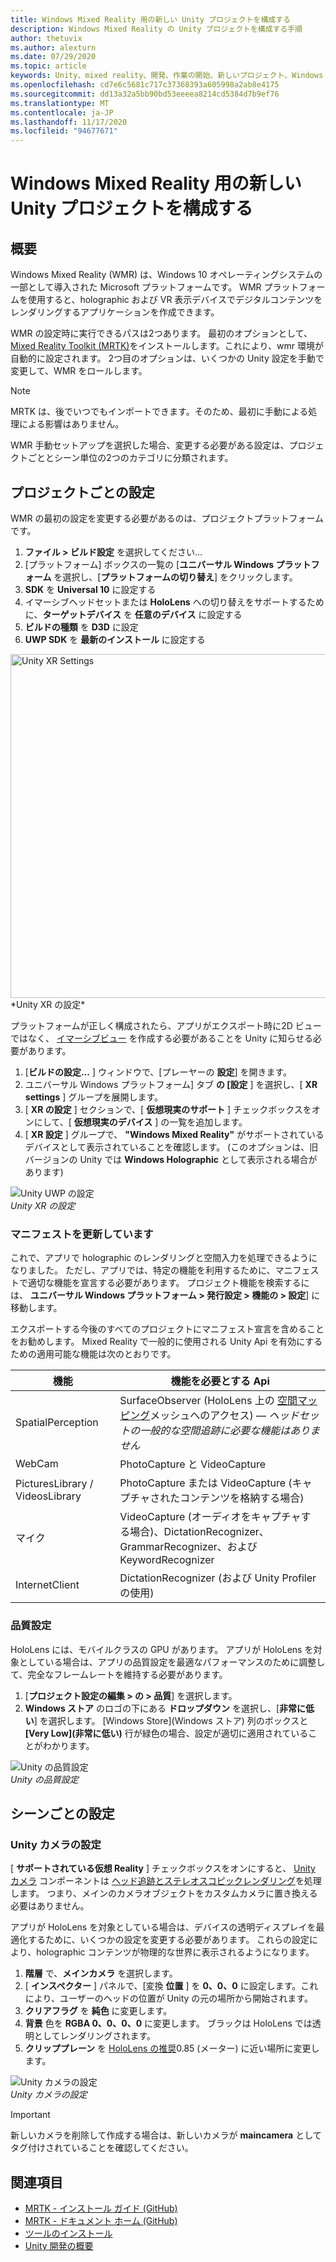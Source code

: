 ```yaml
---
title: Windows Mixed Reality 用の新しい Unity プロジェクトを構成する
description: Windows Mixed Reality の Unity プロジェクトを構成する手順
author: thetuvix
ms.author: alexturn
ms.date: 07/29/2020
ms.topic: article
keywords: Unity、mixed reality、開発、作業の開始、新しいプロジェクト、Windows Mixed Reality、UWP、XR、パフォーマンス
ms.openlocfilehash: cd7e6c5681c717c37368393a605998a2ab8e4175
ms.sourcegitcommit: dd13a32a5bb90bd53eeeea8214cd5384d7b9ef76
ms.translationtype: MT
ms.contentlocale: ja-JP
ms.lasthandoff: 11/17/2020
ms.locfileid: "94677671"
---
```

# <a name="configure-a-new-unity-project-for-windows-mixed-reality"></a>Windows Mixed Reality 用の新しい Unity プロジェクトを構成する 

## <a name="overview"></a>概要

Windows Mixed Reality (WMR) は、Windows 10 オペレーティングシステムの一部として導入された Microsoft プラットフォームです。 WMR プラットフォームを使用すると、holographic および VR 表示デバイスでデジタルコンテンツをレンダリングするアプリケーションを作成できます。

WMR の設定時に実行できるパスは2つあります。 最初のオプションとして、 [Mixed Reality Toolkit (MRTK)](https://microsoft.github.io/MixedRealityToolkit-Unity/Documentation/Installation.html)をインストールします。これにより、wmr 環境が自動的に設定されます。 2つ目のオプションは、いくつかの Unity 設定を手動で変更して、WMR をロールします。 

> [!NOTE]
> MRTK は、後でいつでもインポートできます。そのため、最初に手動による処理による影響はありません。

WMR 手動セットアップを選択した場合、変更する必要がある設定は、プロジェクトごととシーン単位の2つのカテゴリに分類されます。

## <a name="per-project-settings"></a>プロジェクトごとの設定

WMR の最初の設定を変更する必要があるのは、プロジェクトプラットフォームです。 
1. **ファイル > ビルド設定** を選択してください...
2. [プラットフォーム] ボックスの一覧の [**ユニバーサル Windows プラットフォーム** を選択し、[**プラットフォームの切り替え**] をクリックします。
3. **SDK** を **Universal 10** に設定する
4. イマーシブヘッドセットまたは **HoloLens** への切り替えをサポートするために、**ターゲットデバイス** を **任意のデバイス** に設定する
5. **ビルドの種類** を **D3D** に設定
6. **UWP SDK** を **最新のインストール** に設定する

<img src="images/unity-uwp-settings.png" width="550px" alt="Unity XR Settings">
*Unity XR の設定*

プラットフォームが正しく構成されたら、アプリがエクスポート時に2D ビューではなく、 [イマーシブビュー](../../design/app-views.md) を作成する必要があることを Unity に知らせる必要があります。
1. [**ビルドの設定...** ] ウィンドウで、[プレーヤーの **設定**] を開きます。
2. ユニバーサル Windows プラットフォーム] タブ **の [設定** ] を選択し、[ **XR settings** ] グループを展開します。
3. [ **XR の設定** ] セクションで、[ **仮想現実のサポート** ] チェックボックスをオンにして、[ **仮想現実のデバイス** ] の一覧を追加します。
4. [ **XR 設定** ] グループで、 **"Windows Mixed Reality"** がサポートされているデバイスとして表示されていることを確認します。 (このオプションは、旧バージョンの Unity では **Windows Holographic** として表示される場合があります)

![Unity UWP の設定](images/xrsettings.png)<br>
*Unity XR の設定*

### <a name="updating-the-manifest"></a>マニフェストを更新しています

これで、アプリで holographic のレンダリングと空間入力を処理できるようになりました。 ただし、アプリでは、特定の機能を利用するために、マニフェストで適切な機能を宣言する必要があります。 プロジェクト機能を検索するには、 **ユニバーサル Windows プラットフォーム > 発行設定 > 機能の > 設定**] に移動します。 

エクスポートする今後のすべてのプロジェクトにマニフェスト宣言を含めることをお勧めします。 Mixed Reality で一般的に使用される Unity Api を有効にするための適用可能な機能は次のとおりです。

|  機能  |  機能を必要とする Api | 
|----------|----------|
|  SpatialPerception  |  SurfaceObserver (HoloLens 上の [空間マッピング](../../design/spatial-mapping.md)メッシュへのアクセス) &mdash; *ヘッドセットの一般的な空間追跡に必要な機能はありません* | 
|  WebCam  |  PhotoCapture と VideoCapture | 
|  PicturesLibrary / VideosLibrary  |  PhotoCapture または VideoCapture (キャプチャされたコンテンツを格納する場合) | 
|  マイク  |  VideoCapture (オーディオをキャプチャする場合)、DictationRecognizer、GrammarRecognizer、および KeywordRecognizer | 
|  InternetClient  |  DictationRecognizer (および Unity Profiler の使用) | 

### <a name="quality-settings"></a>品質設定

HoloLens には、モバイルクラスの GPU があります。 アプリが HoloLens を対象としている場合は、アプリの品質設定を最適なパフォーマンスのために調整して、完全なフレームレートを維持する必要があります。
1. [**プロジェクト設定の編集 > の > 品質**] を選択します。
2. **Windows ストア** のロゴの下にある **ドロップダウン** を選択し、[**非常に低い**] を選択します。 [Windows Store]\(Windows ストア\) 列のボックスと **[Very Low]\(非常に低い\)** 行が緑色の場合、設定が適切に適用されていることがわかります。

![Unity の品質設定](images/getting-started-unity-quality-settings.jpg)<br>
*Unity の品質設定*

## <a name="per-scene-settings"></a>シーンごとの設定

### <a name="unity-camera-settings"></a>Unity カメラの設定

[ **サポートされている仮想 Reality** ] チェックボックスをオンにすると、 [Unity カメラ](camera-in-unity.md) コンポーネントは [ヘッド追跡とステレオスコピックレンダリング](../platform-capabilities-and-apis/rendering.md)を処理します。 つまり、メインのカメラオブジェクトをカスタムカメラに置き換える必要はありません。

アプリが HoloLens を対象としている場合は、デバイスの透明ディスプレイを最適化するために、いくつかの設定を変更する必要があります。 これらの設定により、holographic コンテンツが物理的な世界に表示されるようになります。
1. **階層** で、**メインカメラ** を選択します。
2. [ **インスペクター** ] パネルで、[変換 **位置** ] を **0、0、0** に設定します。これにより、ユーザーのヘッドの位置が Unity の元の場所から開始されます。
3. **クリアフラグ** を **純色** に変更します。
4. **背景** 色を **RGBA 0、0、0、0** に変更します。 ブラックは HoloLens では透明としてレンダリングされます。
5. **クリッププレーン** を [HoloLens の推奨](camera-in-unity.md#clip-planes)0.85 (メーター) に近い場所に変更します。

![Unity カメラの設定](images/Unitycamerasettings.png)<br>
*Unity カメラの設定*

> [!IMPORTANT]
> 新しいカメラを削除して作成する場合は、新しいカメラが **maincamera** としてタグ付けされていることを確認してください。

## <a name="see-also"></a>関連項目
* [MRTK - インストール ガイド (GitHub)](https://microsoft.github.io/MixedRealityToolkit-Unity/Documentation/Installation.html)
* [MRTK - ドキュメント ホーム (GitHub)](https://microsoft.github.io/MixedRealityToolkit-Unity/README.html)
* [ツールのインストール](../install-the-tools.md)
* [Unity 開発の概要](unity-development-overview.md)
